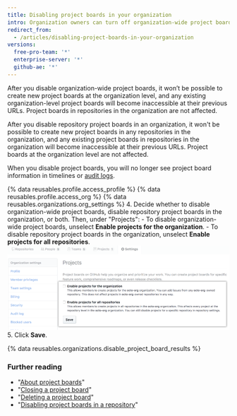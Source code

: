 ```yaml
---
title: Disabling project boards in your organization
intro: Organization owners can turn off organization-wide project boards and repository project boards in an organization.
redirect_from:
  - /articles/disabling-project-boards-in-your-organization
versions:
  free-pro-team: '*'
  enterprise-server: '*'
  github-ae: '*'
---
```

After you disable organization-wide project boards, it won’t be possible to create new project boards at the organization level, and any existing organization-level project boards will become inaccessible at their previous URLs. Project boards in repositories in the organization are not affected.

After you disable repository project boards in an organization, it won't be possible to create new project boards in any repositories in the organization, and any existing project boards in repositories in the organization will become inaccessible at their previous URLs. Project boards at the organization level are not affected.

When you disable project boards, you will no longer see project board information in timelines or [audit logs](/articles/reviewing-the-audit-log-for-your-organization/).

{% data reusables.profile.access_profile %}
{% data reusables.profile.access_org %}
{% data reusables.organizations.org_settings %}
4. Decide whether to disable organization-wide project boards, disable repository project boards in the organization, or both. Then, under "Projects":
    - To disable organization-wide project boards, unselect **Enable projects for the organization**.
    - To disable repository project boards in the organization, unselect **Enable projects for all repositories**.
  ![Checkboxes to disable projects for an organization or for all of an organization's repositories](/assets/images/help/projects/disable-org-projects-checkbox.png)
5. Click **Save**.

{% data reusables.organizations.disable_project_board_results %}

### Further reading

- "[About project boards](/articles/about-project-boards)"
- "[Closing a project board](/articles/closing-a-project-board)"
- "[Deleting a project board](/articles/deleting-a-project-board)"
- "[Disabling project boards in a repository](/articles/disabling-project-boards-in-a-repository)"
